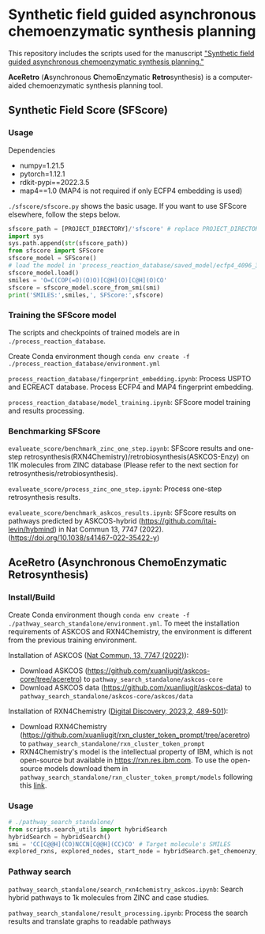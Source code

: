 # Synthetic field guided asynchronous chemoenzymatic synthesis planning 

This repository includes the scripts used for the manuscript ["Synthetic field guided asynchronous chemoenzymatic synthesis planning."](http://www.google.com)

**AceRetro** (**A**synchronous **C**hemo**E**nzymatic **Retro**synthesis) is a computer-aided chemoenzymatic synthesis planning tool. 

## Synthetic Field Score (SFScore)

### Usage
Dependencies
- numpy=1.21.5
- pytorch=1.12.1
- rdkit-pypi==2022.3.5
- map4==1.0 (MAP4 is not required if only ECFP4 embedding is used)

`./sfscore/sfscore.py` shows the basic usage. If you want to use SFScore elsewhere, follow the steps below.

```python
sfscore_path = [PROJECT_DIRECTORY]/'sfscore' # replace PROJECT_DIRECTORY
import sys
sys.path.append(str(sfscore_path))
from sfscore import SFScore
sfscore_model = SFScore()
# load the model in 'process_reaction_database/saved_model/ecfp4_4096_3_layer_epoch10.pt' by default
sfscore_model.load() 
smiles = 'O=C(COP(=O)(O)O)[C@H](O)[C@H](O)CO'
sfscore = sfscore_model.score_from_smi(smi)
print('SMILES:',smiles,', SFScore:',sfscore)
```

### Training the SFScore model
The scripts and checkpoints of trained models are in `./process_reaction_database`.

Create Conda environment though `conda env create -f ./process_reaction_database/environment.yml`

`process_reaction_database/fingerprint_embedding.ipynb`: Process USPTO and ECREACT database. Process ECFP4 and MAP4 fingerprint embedding.

`process_reaction_database/model_training.ipynb`: SFScore model training and results processing.

### Benchmarking SFScore

`evalueate_score/benchmark_zinc_one_step.ipynb`: SFScore results and one-step retrosynthesis(RXN4Chemistry)/retrobiosynthesis(ASKCOS-Enzy) on 11K molecules from ZINC database (Please refer to the next section for retrosynthesis/retrobiosynthesis).

`evalueate_score/process_zinc_one_step.ipynb`: Process one-step retrosynthesis results.

`evalueate_score/benchmark_askcos_results.ipynb`: SFScore results on pathways predicted by ASKCOS-hybrid (<https://github.com/itai-levin/hybmind>) in Nat Commun 13, 7747 (2022). (<https://doi.org/10.1038/s41467-022-35422-y>)

## **AceRetro** (**A**synchronous **C**hemo**E**nzymatic **Retro**synthesis)

### Install/Build
Create Conda environment though `conda env create -f ./pathway_search_standalone/environment.yml`. To meet the installation requirements of ASKCOS and RXN4Chemistry, the environment is different from the previous training environment.

Installation of ASKCOS ([Nat Commun, 13, 7747 (2022)](https://doi.org/10.1038/s41467-022-35422-y)):
- Download ASKCOS (<https://github.com/xuanliugit/askcos-core/tree/aceretro>) to `pathway_search_standalone/askcos-core`
- Download ASKCOS data (<https://github.com/xuanliugit/askcos-data>) to `pathway_search_standalone/askcos-core/askcos/data`

Installation of RXN4Chemistry ([Digital Discovery, 2023,2, 489-501](https://doi.org/10.1039%2Fd2dd00110a)): 
- Download RXN4Chemistry (<https://github.com/xuanliugit/rxn_cluster_token_prompt/tree/aceretro>) to `pathway_search_standalone/rxn_cluster_token_prompt`
- RXN4Chemistry's model is the intellectual property of IBM, which is not open-source but available in <https://rxn.res.ibm.com>. To use the open-source models download them in `pathway_search_standalone/rxn_cluster_token_prompt/models` following this [link](https://doi.org/10.6084/m9.figshare.20121944.v1).

### Usage
```python
# ./pathway_search_standalone/
from scripts.search_utils import hybridSearch
hybridSearch = hybridSearch()
smi = 'CC[C@@H](CO)NCCN[C@@H](CC)CO' # Target molecule's SMILES
explored_rxns, explored_nodes, start_node = hybridSearch.get_chemoenzy_path_async(smi, max_depth=10, chem_topk=10, max_num_templates=250, max_branching=15, time_lim=180)
```

### Pathway search

`pathway_search_standalone/search_rxn4chemistry_askcos.ipynb`: Search hybrid pathways to 1k molecules from ZINC and case studies.

`pathway_search_standalone/result_processing.ipynb`: Process the search results and translate graphs to readable pathways